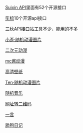 [Suixin API](http://api.botwl.cn/)里面有52个开源接口

[笙梳](https://shengapi.cn/)10个开源api接口

[三秋API接口站](https://api.ghser.com/)工具不少，能用的不多

[小歪·随机动漫图片](https://api.ixiaowai.cn/)

[二次元动漫](https://api.ixiaowai.cn/api/api.php)

[mc酱动漫](https://api.ixiaowai.cn/mcapi/mcapi.php)

[高清壁纸](https://api.ixiaowai.cn/gqapi/gqapi.php)

[Ten·随机动漫图片](https://docs.tenapi.cn/img.html)

[随机音乐](https://api.paugram.com/help/acgm)

[网址转二维码](https://api.ixiaowai.cn/ewm)

[一言](https://www.jinrishici.com/doc/#instance-right)

[舔狗日记](https://api.ixiaowai.cn/tgrj/index.php)